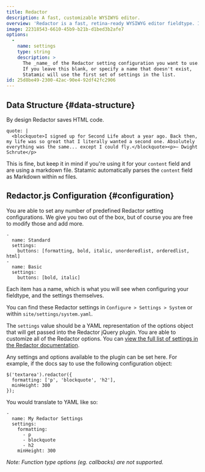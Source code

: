 ```yaml
---
title: Redactor
description: A fast, customizable WYSIWYG editor.
overview: 'Redactor is a fast, retina-ready WYSIWYG editor fieldtype. It’s lightweight, customizable, and powerful. Currently using [Redactor 10](https://imperavi.com/assets/pdf/redactor-documentation-10.pdf) you can check out the docs to see what options are available to customize.'
image: 22318543-6610-45b9-b21b-d1bed3b2afe7
options:
  -
    name: settings
    type: string
    description: >
      The _name_ of the Redactor setting configuration you want to use.
      If you leave this blank, or specify a name that doesn't exist,
      Statamic will use the first set of settings in the list.
id: 25d8be49-2300-42ac-90e4-92df42fc2906
---
```

## Data Structure {#data-structure}

By design Redactor saves HTML code.

``` .language-yaml
quote: |
  <blockquote>I signed up for Second Life about a year ago. Back then, my life was so great that I literally wanted a second one. Absolutely everything was the same... except I could fly.</blockquote><p>– Dwight Schrute</p>  
```

This is fine, but keep it in mind if you're using it for your `content` field and are using a markdown file.
Statamic automatically parses the `content` field as Markdown within `md` files.


## Redactor.js Configuration {#configuration}

You are able to set any number of predefined Redactor setting configurations. We give you two out of the box, but of
course you are free to modify those and add more.

``` .language-yaml
-
  name: Standard
  settings:
    buttons: [formatting, bold, italic, unorderedlist, orderedlist, html]
-
  name: Basic
  settings:
    buttons: [bold, italic]
```

Each item has a name, which is what you will see when configuring your fieldtype, and the settings themselves.

You can find these Redactor settings in `Configure > Settings > System` or within `site/settings/system.yaml`.

The `settings` value should be a YAML representation of the options object that will get passed into the Redactor jQuery
plugin. You are able to customize all of the Redactor options. You can [view the full list of settings in the Redactor documentation][redactor-docs].

Any settings and options available to the plugin can be set here. For example, if the docs say to use the following configuration object:

``` .language-javascript
$('textarea').redactor({
  formatting: ['p', 'blockquote', 'h2'],
  minHeight: 300
});
```

You would translate to YAML like so:

``` .language-yaml
-
  name: My Redactor Settings
  settings:
    formatting:
      - p
      - blockquote
      - h2
    minHeight: 300
```

*Note: Function type options (eg. callbacks) are not supported.*

[redactor-docs]: https://imperavi.com/assets/pdf/redactor-documentation-10.pdf
